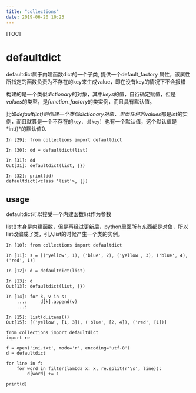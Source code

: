 ```yaml
---
title: "collections"
date: 2019-06-20 10:23
---
```

[TOC]

# defaultdict

defaultdict属于内建函数dict的一个子类, 提供一个default_factory 属性，该属性所指定的函数负责为不存在的key来生成value，即在没有key的情况下不会报错



构建的是一个类似*dictionary*的对象，其中*keys*的值，自行确定赋值，但是*values*的类型，是*function_factory*的类实例，而且具有默认值。

比如*default(int)*则创建一个类似dictionary对象，里面任何的*values*都是*int*的实例，而且就算是一个不存在的`key, d[key] `也有一个默认值，这个默认值是*int()*的默认值0.

```
In [29]: from collections import defaultdict

In [30]: dd = defaultdict(list)

In [31]: dd
Out[31]: defaultdict(list, {})

In [32]: print(dd)
defaultdict(<class 'list'>, {})
```

 



## usage

defaultdict可以接受一个内建函数list作为参数

list()本身是内建函数，但是再经过更新后，python里面所有东西都是对象，所以list改编成了类，引入list的时候产生一个类的实例。

```
In [10]: from collections import defaultdict

In [11]: s = [('yellow', 1), ('blue', 2), ('yellow', 3), ('blue', 4), ('red', 1)]

In [12]: d = defaultdict(list)

In [13]: d
Out[13]: defaultdict(list, {})

In [14]: for k, v in s:
    ...:     d[k].append(v)
    ...:

In [15]: list(d.items())
Out[15]: [('yellow', [1, 3]), ('blue', [2, 4]), ('red', [1])]
```





```
from collections import defaultdict
import re

f = open('ini.txt', mode='r', encoding='utf-8')
d = defaultdict

for line in f:
    for word in filter(lambda x: x, re.split(r'\s', line)):
        d[word] += 1

print(d)
```

